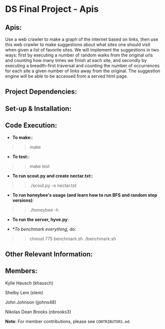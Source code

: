 DS Final Project - Apis
=======================

Apis:
-----

Use a web crawler to make a graph of the internet based on links, then use this web crawler to make suggestions about what sites one should visit when given a list of favorite sites. We will implement the suggestions in two ways: first by executing a number of random walks from the original urls and counting how many times we finish at each site, and secondly by executing a breadth-first traversal and counting the number of occurrences for each site a given number of links away from the original. The suggestion engine will be able to be accessed from a served html page.

Project Dependencies:
---------------------

Set-up & Installation:
----------------------

Code Execution:
---------------
- **To make:**:
>> make
- **To test:**:
>> make test
- **To run scout.py and create nectar.txt:**:
>> ./scout.py -o nectar.txt
- **To run honeybee's usage (and learn how to run BFS and random step versions)**:
>> ./honeybee -h
- **To run the server, hyve.py**:
>>
- **To benchmark everything, do*:
>> chmod 775 benchmark.sh
>> ./benchmark.sh

Other Relevant Information:
---------------------------

Members:
--------
Kylie Hausch (khausch)

Shelby Lem (slem)

John Johnson (jjohns48)

Nikolas Dean Brooks (nbrooks3)

**Note**: For member contributions, please see `CONTRIBUTORS.md`.
